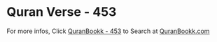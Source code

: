 # Quran Verse - 453 

For more infos, Click [QuranBookk - 453](https://www.quranbookk.com/quran/search?q=453) to Search at [QuranBookk.com](http://quranbookk.com/)